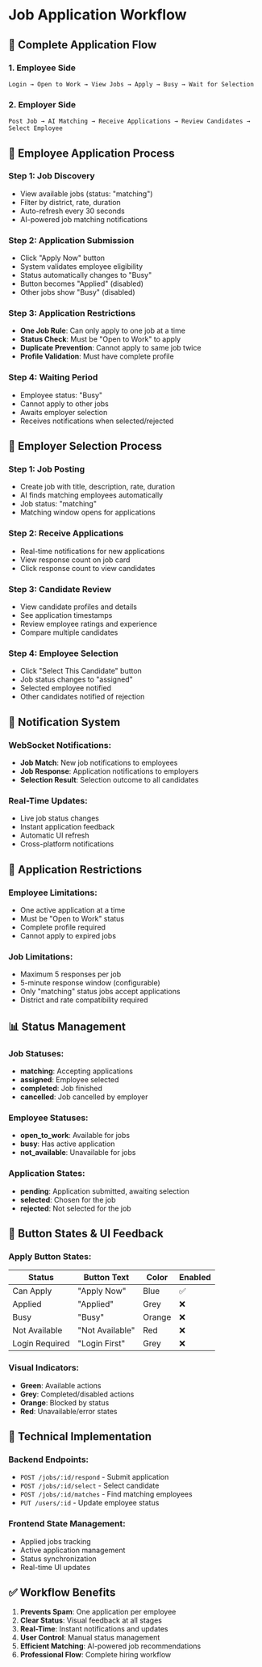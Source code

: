 # Job Application Workflow

## 🔄 **Complete Application Flow**

### **1. Employee Side**
```
Login → Open to Work → View Jobs → Apply → Busy → Wait for Selection
```

### **2. Employer Side**
```
Post Job → AI Matching → Receive Applications → Review Candidates → Select Employee
```

## 📱 **Employee Application Process**

### **Step 1: Job Discovery**
- View available jobs (status: "matching")
- Filter by district, rate, duration
- Auto-refresh every 30 seconds
- AI-powered job matching notifications

### **Step 2: Application Submission**
- Click "Apply Now" button
- System validates employee eligibility
- Status automatically changes to "Busy"
- Button becomes "Applied" (disabled)
- Other jobs show "Busy" (disabled)

### **Step 3: Application Restrictions**
- **One Job Rule**: Can only apply to one job at a time
- **Status Check**: Must be "Open to Work" to apply
- **Duplicate Prevention**: Cannot apply to same job twice
- **Profile Validation**: Must have complete profile

### **Step 4: Waiting Period**
- Employee status: "Busy"
- Cannot apply to other jobs
- Awaits employer selection
- Receives notifications when selected/rejected

## 👔 **Employer Selection Process**

### **Step 1: Job Posting**
- Create job with title, description, rate, duration
- AI finds matching employees automatically
- Job status: "matching"
- Matching window opens for applications

### **Step 2: Receive Applications**
- Real-time notifications for new applications
- View response count on job card
- Click response count to view candidates

### **Step 3: Candidate Review**
- View candidate profiles and details
- See application timestamps
- Review employee ratings and experience
- Compare multiple candidates

### **Step 4: Employee Selection**
- Click "Select This Candidate" button
- Job status changes to "assigned"
- Selected employee notified
- Other candidates notified of rejection

## 🔔 **Notification System**

### **WebSocket Notifications:**
- **Job Match**: New job notifications to employees
- **Job Response**: Application notifications to employers
- **Selection Result**: Selection outcome to all candidates

### **Real-Time Updates:**
- Live job status changes
- Instant application feedback
- Automatic UI refresh
- Cross-platform notifications

## 🚫 **Application Restrictions**

### **Employee Limitations:**
- One active application at a time
- Must be "Open to Work" status
- Complete profile required
- Cannot apply to expired jobs

### **Job Limitations:**
- Maximum 5 responses per job
- 5-minute response window (configurable)
- Only "matching" status jobs accept applications
- District and rate compatibility required

## 📊 **Status Management**

### **Job Statuses:**
- **matching**: Accepting applications
- **assigned**: Employee selected
- **completed**: Job finished
- **cancelled**: Job cancelled by employer

### **Employee Statuses:**
- **open_to_work**: Available for jobs
- **busy**: Has active application
- **not_available**: Unavailable for jobs

### **Application States:**
- **pending**: Application submitted, awaiting selection
- **selected**: Chosen for the job
- **rejected**: Not selected for the job

## 🎯 **Button States & UI Feedback**

### **Apply Button States:**
| Status | Button Text | Color | Enabled |
|--------|-------------|-------|---------|
| Can Apply | "Apply Now" | Blue | ✅ |
| Applied | "Applied" | Grey | ❌ |
| Busy | "Busy" | Orange | ❌ |
| Not Available | "Not Available" | Red | ❌ |
| Login Required | "Login First" | Grey | ❌ |

### **Visual Indicators:**
- **Green**: Available actions
- **Grey**: Completed/disabled actions
- **Orange**: Blocked by status
- **Red**: Unavailable/error states

## 🔧 **Technical Implementation**

### **Backend Endpoints:**
- `POST /jobs/:id/respond` - Submit application
- `POST /jobs/:id/select` - Select candidate
- `POST /jobs/:id/matches` - Find matching employees
- `PUT /users/:id` - Update employee status

### **Frontend State Management:**
- Applied jobs tracking
- Active application management
- Status synchronization
- Real-time UI updates

## ✅ **Workflow Benefits**

1. **Prevents Spam**: One application per employee
2. **Clear Status**: Visual feedback at all stages
3. **Real-Time**: Instant notifications and updates
4. **User Control**: Manual status management
5. **Efficient Matching**: AI-powered job recommendations
6. **Professional Flow**: Complete hiring workflow